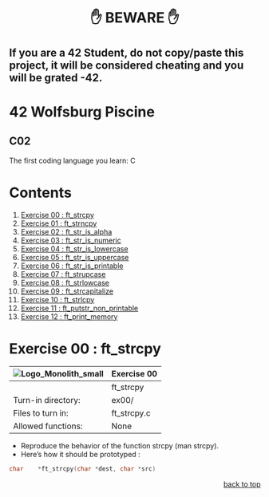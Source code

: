 <h1 align="center">✋ BEWARE ✋</h1>

## If you are a 42 Student, do not copy/paste this project, it will be considered cheating and you will be grated -42.

# 42 Wolfsburg Piscine 
## C02

The first coding language you learn: C

# Contents

1. [Exercise 00 : ft_strcpy](#ex00)
2. [Exercise 01 : ft_strncpy](#ex01)
3. [Exercise 02 : ft_str_is_alpha](#ex02)
4. [Exercise 03 : ft_str_is_numeric](#ex03)
5. [Exercise 04 : ft_str_is_lowercase](#ex04)
6. [Exercise 05 : ft_str_is_uppercase](#ex05)
7. [Exercise 06 : ft_str_is_printable](#ex06)
8. [Exercise 07 : ft_strupcase](#ex07)
9. [Exercise 08 : ft_strlowcase](#ex08)
10. [Exercise 09 : ft_strcapitalize](#ex09)
11. [Exercise 10 : ft_strlcpy](#ex10)
12. [Exercise 11 : ft_putstr_non_printable](#ex11)
13. [Exercise 12 : ft_print_memory](#ex12)

# <a name="ex00">Exercise 00 : ft_strcpy</a>

| ![Logo_Monolith_small](https://user-images.githubusercontent.com/120580537/209333599-dc44418d-8ee7-42b6-8a4a-7ff328778d87.png) | Exercise 00 |
| ----- | ----- |
| | ft_strcpy |
| Turn-in directory: | ex00/ |
| Files to turn in: | ft_strcpy.c |
| Allowed functions: | None |

* Reproduce the behavior of the function strcpy (man strcpy).
* Here’s how it should be prototyped :

````C
char    *ft_strcpy(char *dest, char *src)
`````

<p align="right">
 <a href="https://github.com/Cerberus2290/Piscine_Nov22/tree/main/c01#-beware-">back to top</a>
</p>

